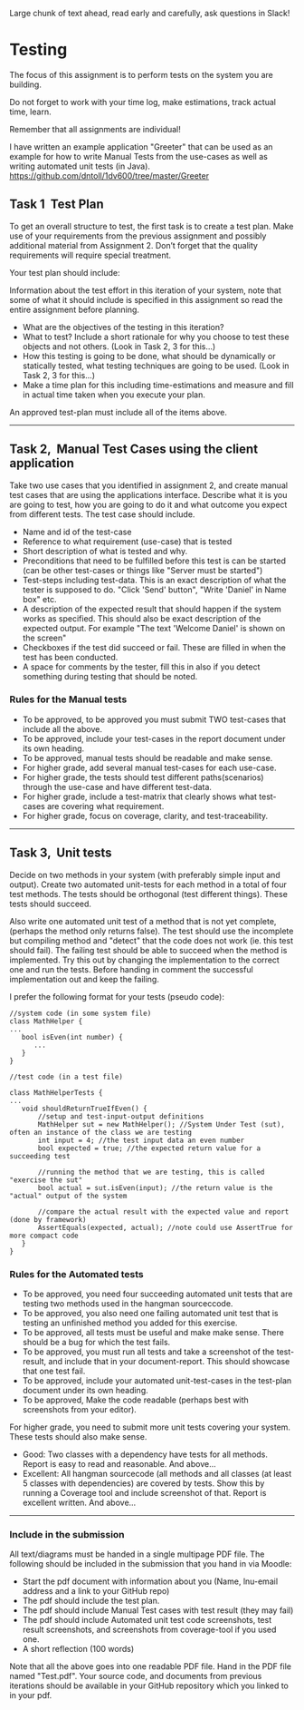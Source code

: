 Large chunk of text ahead, read early and carefully, ask questions in Slack!

# Testing

The focus of this assignment is to perform tests on the system you are building. 

Do not forget to work with your time log, make estimations, track actual time, learn.

Remember that all assignments are individual!

I have written an example application "Greeter" that can be used as an example for how to write Manual Tests from the use-cases as well as writing automated unit tests (in Java).
https://github.com/dntoll/1dv600/tree/master/Greeter

## Task 1 ­­ Test Plan
To get an overall structure to test, the first task is to create a test plan. Make use of your requirements from the previous assignment and possibly additional material from Assignment 2. Don’t forget that the quality requirements will require special treatment. 

Your test plan should include:

Information about the test effort in this iteration of your system, note that some of what it should include is specified in this assignment so read the entire assignment before planning.

* What are the objectives of the testing in this iteration?
* What to test? Include a short rationale for why you choose to test these objects and not others. (Look in Task 2, 3 for this...)
* How this testing is going to be done, what should be dynamically or statically tested, what testing techniques are going to be used. (Look in Task 2, 3 for this...)
* Make a time plan for this including time-estimations and measure and fill in actual time taken when you execute your plan. 

An approved test-plan must include all of the items above.

***

## Task 2, ­­ Manual Test Cases using the client application
Take two use cases that you identified in assignment 2, and create manual test cases that are using the applications interface. Describe what it is you are going to test, how you are going to do it and what outcome you expect from different tests. The test case should include.

* Name and id of the test-case
* Reference to what requirement (use-case) that is tested
* Short description of what is tested and why.
* Preconditions that need to be fulfilled before this test is can be started (can be other test-cases or things like "Server must be started")
* Test-steps including test-data. This is an exact description of what the tester is supposed to do. "Click 'Send' button", "Write 'Daniel' in Name box" etc.
* A description of the expected result that should happen if the system works as specified. This should also be exact description of the expected output. For example "The text 'Welcome Daniel' is shown on the screen"
* Checkboxes if the test did succeed or fail. These are filled in when the test has been conducted.
* A space for comments by the tester, fill this in also if you detect something during testing that should be noted.

### Rules for the Manual tests
* To be approved, to be approved you must submit TWO test-cases that include all the above. 
* To be approved, include your test-cases in the report document under its own heading.
* To be approved, manual tests should be readable and make sense.
* For higher grade, add several manual test-cases for each use-case. 
* For higher grade, the tests should test different paths(scenarios) through the use-case and have different test-data. 
* For higher grade, include a test-matrix that clearly shows what test-cases are covering what requirement. 
* For higher grade, focus on coverage, clarity, and test-traceability.

***

## Task 3, ­­ Unit tests
Decide on two methods in your system (with preferably simple input and output). Create two automated unit-tests for each method in a total of four test methods. The tests should be orthogonal (test different things). These tests should succeed.

Also write one automated unit test of a method that is not yet complete, (perhaps the method only returns false). The test should use the incomplete but compiling method and "detect" that the code does not work (ie. this test should fail). The failing test should be able to succeed when the method is implemented. Try this out by changing the implementation to the correct one and run the tests. Before handing in comment the successful implementation out and keep the failing.

I prefer the following format for your tests (pseudo code):
```
//system code (in some system file)
class MathHelper {
...
   bool isEven(int number) {
      ...
   }
}
```
```
//test code (in a test file)

class MathHelperTests { 
...
   void shouldReturnTrueIfEven() {
       //setup and test-input-output definitions
       MathHelper sut = new MathHelper(); //System Under Test (sut), often an instance of the class we are testing
       int input = 4; //the test input data an even number
       bool expected = true; //the expected return value for a succeeding test

       //running the method that we are testing, this is called "exercise the sut"
       bool actual = sut.isEven(input); //the return value is the "actual" output of the system

       //compare the actual result with the expected value and report (done by framework)
       AssertEquals(expected, actual); //note could use AssertTrue for more compact code
   }
}

```


### Rules for the Automated tests
* To be approved, you need four succeeding automated unit tests that are testing two methods used in the hangman sourceccode. 
* To be approved, you also need one failing automated unit test that is testing an unfinished method you added for this exercise. 
* To be approved, all tests must be useful and make make sense. There should be a bug for which the test fails. 
* To be approved, you must run all tests and take a screenshot of the test-result, and include that in your document-report. This should showcase that one test fail.
* To be approved, include your automated unit-test-cases in the test-plan document under its own heading. 
* To be approved, Make the code readable (perhaps best with screenshots from your editor).

For higher grade, you need to submit more unit tests covering your system. These tests should also make sense.
* Good: Two classes with a dependency have tests for all methods. Report is easy to read and reasonable. And above...
* Excellent: All hangman sourcecode (all methods and all classes (at least 5 classes with dependencies) are covered by tests. Show this by running a Coverage tool and include screenshot of that. Report is excellent written. And above...


***


### Include in the submission
All text/diagrams must be handed in a single multipage PDF file. The following should be included in the submission that you hand in via Moodle:
* Start the pdf document with information about you (Name, lnu-email address and a link to your GitHub repo)
* The pdf should include the test plan.
* The pdf should include Manual Test cases with test result (they may fail)
* The pdf should include Automated unit test code screenshots, test result screenshots, and screenshots from coverage-tool if you used one.
* A short reflection (100 words)

Note that all the above goes into one readable PDF file. 
Hand in the PDF file named "Test.pdf".
Your source code, and documents from previous iterations should be available in your GitHub repository which you linked to in your pdf.
